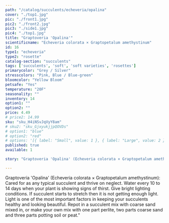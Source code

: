 ```yaml
---
path: "/catalog/succulents/echeveria/opalina"
cover: "./top1.jpg"
pic: "./front1.jpg"
pic2: "./front2.jpg"
pic3: "./side1.jpg"
pic4: "./top1.jpg"
title: "Graptoveria 'Opalina'"
scientificname: "Echeveria colorata × Graptopetalum amethystinum"
id: 16 
type1: "echeveria"
type2: "rosette"
catalog-section: "succulents"
tags: ['succulents', 'soft', 'soft varieties', 'rosettes']
primarycolor: "Grey / Silver"
stresscolors: "Pink, Blue / Blue-green"
bloomcolor: "Yellow Bloom"
petsafe: "Yes"
temperature: "20F"
seasonality: ""
inventory: 14
option1: ""
option2: ""
price: 4.49
# price2: 14.99
sku: "sku_H4iNSvJqVyY8am"
# sku2: "sku_GjxyukjjpQOVDs"
# option1: "blue"
# option2: "red"
# options: '[{ label: "Small", value: 1 }, { label: "Large", value: 2 }]'
published: true
available: 1

story: "Graptoveria 'Opalina' (Echeveria colorata × Graptopetalum amethystinum): "

---
```

Graptoveria 'Opalina' (Echeveria colorata × Graptopetalum amethystinum):  Cared for as any typical succulent and thrive on neglect. Water every 10 to 14 days when your plant is showing signs of thirst. Give bright lighting conditions. If succulent starts to stretch then it is not getting enough light. Light is one of the most important factors in keeping your succulents healthy and looking beautiful. Repot in a succulent mix with coarse sand mixed in, or make your own mix with one part perlite, two parts coarse sand and three parts potting soil or peat."